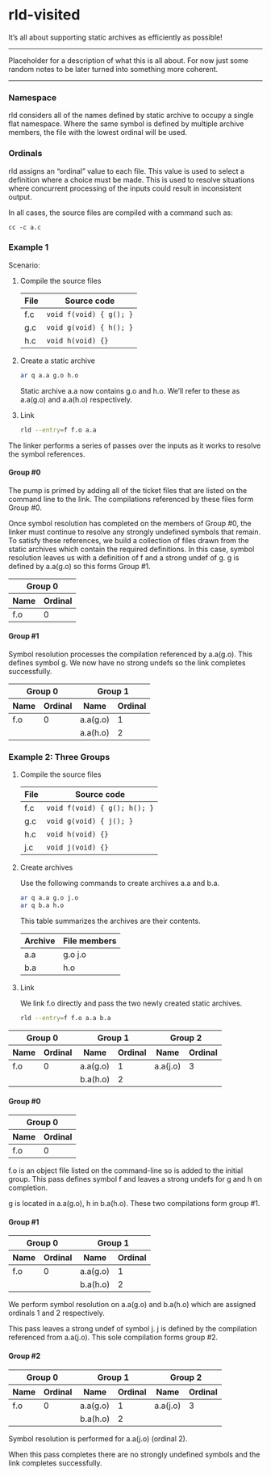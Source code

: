 # rld-visited

It’s all about supporting static archives as efficiently as possible!

***
 Placeholder for a description of what this is all about. For now just some random notes to be later turned into something more coherent.
***

### Namespace

rld considers all of the names defined by static archive to occupy a single flat namespace. Where the same symbol is defined by multiple archive members, the file with the lowest ordinal will be used.

### Ordinals

rld assigns an “ordinal” value to each file. This value is used to select a definition where a choice must be made. This is used to resolve situations where concurrent processing of the inputs could result in inconsistent output.

In all cases, the source files are compiled with a command such as:

```
cc -c a.c
```

### Example 1

Scenario:

1. Compile the source files

    | File | Source code             |
    | ---- | ----------------------- |
    | f.c  | `void f(void) { g(); }` |
    | g.c  | `void g(void) { h(); }` |
    | h.c  | `void h(void) {}`       |

1. Create a static archive

    ```bash
    ar q a.a g.o h.o
    ```

    Static archive a.a now contains g.o and h.o. We’ll refer to these as a.a(g.o) and a.a(h.o) respectively.

1. Link

    ```bash
    rld --entry=f f.o a.a
    ```

The linker performs a series of passes over the inputs as it works to resolve the symbol references.

#### Group #0

The pump is primed by adding all of the ticket files that are listed on the command line to the link. The compilations referenced by these files form Group #0.

Once symbol resolution has completed on the members of Group #0, the linker must continue to resolve any strongly undefined symbols that remain. To satisfy these references, we build a collection of files drawn from the static archives which contain the required definitions. In this case, symbol resolution leaves us with a definition of f and a strong undef of g. g is defined by a.a(g.o) so this forms Group #1.

<table>
    <thead>
        <tr>
            <th colspan="2">Group 0</th>
        </tr>
        <tr>
            <th>Name</th><th>Ordinal</th>
        </tr>
    </thead>
    <tbody>
        <tr>
            <td>f.o</td><td>0</td>
        </tr>
    </tbody>
</table>

#### Group #1

Symbol resolution processes the compilation referenced by a.a(g.o). This defines symbol g. We now have no strong undefs so the link completes successfully.

<table>
    <thead>
        <tr>
            <th colspan="2">Group 0</th><th colspan="2">Group 1</th>
        </tr>
        <tr>
            <th>Name</th><th>Ordinal</th>
            <th>Name</th><th>Ordinal</th>
        </tr>
    </thead>
    <tbody>
        <tr>
            <td>f.o</td><td>0</td>
            <td>a.a(g.o)</td><td>1</td>
        </tr>
        <tr>
            <td></td><td></td>
            <td>a.a(h.o)</td><td>2</td>
        </tr>
    </tbody>
</table>

### Example 2: Three Groups

1. Compile the source files

   | File | Source code           |
   | ---- | --------------------- |
   | f.c  | `void f(void) { g(); h(); }` |
   | g.c  | `void g(void) { j(); }`      |
   | h.c  | `void h(void) {}`            |
   | j.c  | `void j(void) {}`            |

2. Create archives

   Use the following commands to create archives a.a and b.a.

   ```bash
   ar q a.a g.o j.o
   ar q b.a h.o
   ```

   This table summarizes the archives are their contents.
   
   | Archive | File members |
   | ------- | ------------ |
   | a.a     | g.o j.o |
   | b.a     | h.o     |

3. Link

    We link f.o directly and pass the two newly created static archives.
    
   ```bash
   rld --entry=f f.o a.a b.a
   ```

<table>
    <thead>
        <tr>
            <th colspan="2">Group 0</th><th colspan="2">Group 1</th><th colspan="2">Group 2</th>
        </tr>
        <tr>
            <th>Name</th><th>Ordinal</th>
            <th>Name</th><th>Ordinal</th>
            <th>Name</th><th>Ordinal</th>
        </tr>
    </thead>
    <tbody>
        <tr>
            <td>f.o</td><td>0</td>
            <td>a.a(g.o)</td><td>1</td>
            <td>a.a(j.o)</td><td>3</td>
        </tr>
        <tr>
            <td></td><td></td>
            <td>b.a(h.o)</td><td>2</td>
            <td></td><td></td>
        </tr>
    </tbody>
</table>

#### Group #0

<table>
    <thead>
        <tr>
            <th colspan="2">Group 0</th>
        </tr>
        <tr>
            <th>Name</th><th>Ordinal</th>
        </tr>
    </thead>
    <tbody>
        <tr>
            <td>f.o</td><td>0</td>
        </tr>
    </tbody>
</table>

f.o is an object file listed on the command-line so is added to the initial group.  This pass defines symbol f and leaves a strong undefs for g and h on completion.

g is located in a.a(g.o), h in b.a(h.o). These two compilations form group #1.

#### Group #1

<table>
    <thead>
        <tr>
            <th colspan="2">Group 0</th><th colspan="2">Group 1</th>
        </tr>
        <tr>
            <th>Name</th><th>Ordinal</th>
            <th>Name</th><th>Ordinal</th>
        </tr>
    </thead>
    <tbody>
        <tr>
            <td>f.o</td><td>0</td>
            <td>a.a(g.o)</td><td>1</td>
        </tr>
        <tr>
            <td></td><td></td>
            <td>b.a(h.o)</td><td>2</td>
        </tr>
    </tbody>
</table>

We perform symbol resolution on a.a(g.o) and b.a(h.o) which are assigned ordinals 1 and 2 respectively.

This pass leaves a strong undef of symbol j. j is defined by the compilation referenced from a.a(j.o). This sole compilation forms group #2.

#### Group #2

<table>
    <thead>
        <tr>
            <th colspan="2">Group 0</th><th colspan="2">Group 1</th><th colspan="2">Group 2</th>
        </tr>
        <tr>
            <th>Name</th><th>Ordinal</th>
            <th>Name</th><th>Ordinal</th>
            <th>Name</th><th>Ordinal</th>
        </tr>
    </thead>
    <tbody>
        <tr>
            <td>f.o</td><td>0</td>
            <td>a.a(g.o)</td><td>1</td>
            <td>a.a(j.o)</td><td>3</td>
        </tr>
        <tr>
            <td></td><td></td>
            <td>b.a(h.o)</td><td>2</td>
            <td></td><td></td>
        </tr>
    </tbody>
</table>

Symbol resolution is performed for a.a(j.o) (ordinal 2).

When this pass completes there are no strongly undefined symbols and the link completes successfully.
